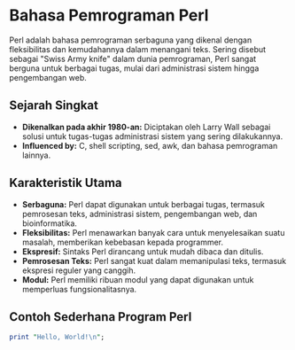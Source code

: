 # Bahasa Pemrograman Perl

Perl adalah bahasa pemrograman serbaguna yang dikenal dengan fleksibilitas dan kemudahannya dalam menangani teks. Sering disebut sebagai "Swiss Army knife" dalam dunia pemrograman, Perl sangat berguna untuk berbagai tugas, mulai dari administrasi sistem hingga pengembangan web.

## Sejarah Singkat

- **Dikenalkan pada akhir 1980-an:** Diciptakan oleh Larry Wall sebagai solusi untuk tugas-tugas administrasi sistem yang sering dilakukannya.
- **Influenced by:** C, shell scripting, sed, awk, dan bahasa pemrograman lainnya.

## Karakteristik Utama

- **Serbaguna:** Perl dapat digunakan untuk berbagai tugas, termasuk pemrosesan teks, administrasi sistem, pengembangan web, dan bioinformatika.
- **Fleksibilitas:** Perl menawarkan banyak cara untuk menyelesaikan suatu masalah, memberikan kebebasan kepada programmer.
- **Ekspresif:** Sintaks Perl dirancang untuk mudah dibaca dan ditulis.
- **Pemrosesan Teks:** Perl sangat kuat dalam memanipulasi teks, termasuk ekspresi reguler yang canggih.
- **Modul:** Perl memiliki ribuan modul yang dapat digunakan untuk memperluas fungsionalitasnya.

## Contoh Sederhana Program Perl

```perl
print "Hello, World!\n";
```
